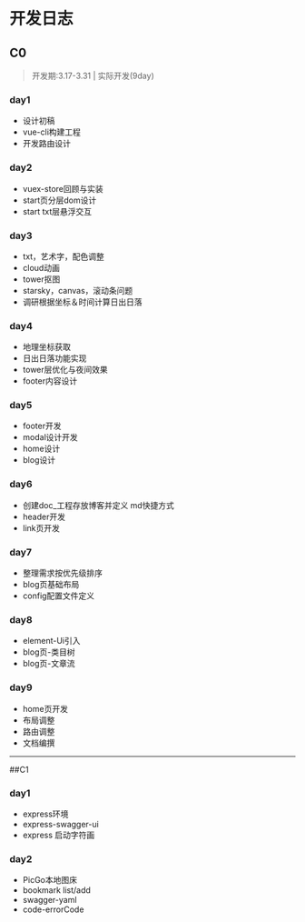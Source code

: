 # 开发日志

## C0
> 开发期:3.17-3.31 | 实际开发(9day)

### day1
- 设计初稿
- vue-cli构建工程
- 开发路由设计
### day2
- vuex-store回顾与实装
- start页分层dom设计
- start txt层悬浮交互
### day3
- txt，艺术字，配色调整
- cloud动画
- tower抠图
- starsky，canvas，滚动条问题
- 调研根据坐标＆时间计算日出日落
### day4
- 地理坐标获取
- 日出日落功能实现
- tower层优化与夜间效果
- footer内容设计
### day5
- footer开发
- modal设计开发
- home设计
- blog设计
### day6
- 创建doc_工程存放博客并定义 md快捷方式
- header开发
- link页开发
### day7
- 整理需求按优先级排序
- blog页基础布局
- config配置文件定义
### day8
- element-Ui引入
- blog页-类目树
- blog页-文章流
### day9 
- home页开发
- 布局调整
- 路由调整
- 文档编撰
---

##C1

### day1
- express环境
- express-swagger-ui
- express 启动字符画
### day2
- PicGo本地图床
- bookmark list/add
- swagger-yaml
- code-errorCode
